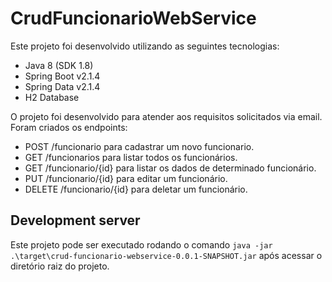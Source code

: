 # CrudFuncionarioWebService

Este projeto foi desenvolvido utilizando as seguintes tecnologias:
- Java 8 (SDK 1.8)
- Spring Boot v2.1.4
- Spring Data v2.1.4
- H2 Database

O projeto foi desenvolvido para atender aos requisitos solicitados via email.
Foram criados os endpoints:
- POST /funcionario para cadastrar um novo funcionario.
- GET /funcionarios para listar todos os funcionários.
- GET /funcionario/{id} para listar os dados de determinado funcionário.
- PUT /funcionario/{id} para editar um funcionário.
- DELETE /funcionario/{id} para deletar um funcionário.


## Development server

Este projeto pode ser executado rodando o comando `java -jar .\target\crud-funcionario-webservice-0.0.1-SNAPSHOT.jar` após acessar o diretório raiz do projeto.
